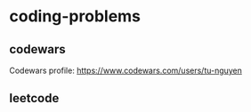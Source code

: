 # coding-problems

## codewars

Codewars profile: https://www.codewars.com/users/tu-nguyen

## leetcode